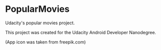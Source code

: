 # PopularMovies
Udacity's popular movies project.

This project was created for the Udacity Android Developer Nanodegree.

(App icon was taken from freepik.com)
